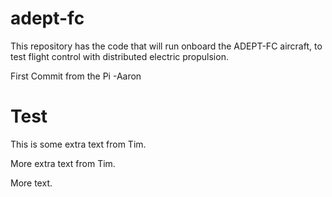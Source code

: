 # adept-fc

This repository has the code that will run onboard the ADEPT-FC aircraft, to test flight control with distributed electric propulsion.

First Commit from the Pi -Aaron

# Test

This is some extra text from Tim.

More extra text from Tim.

More text.
